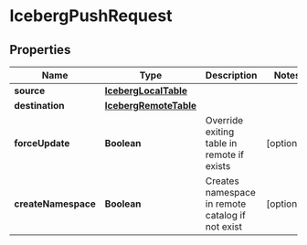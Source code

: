 

# IcebergPushRequest


## Properties

| Name | Type | Description | Notes |
|------------ | ------------- | ------------- | -------------|
|**source** | [**IcebergLocalTable**](IcebergLocalTable.md) |  |  |
|**destination** | [**IcebergRemoteTable**](IcebergRemoteTable.md) |  |  |
|**forceUpdate** | **Boolean** | Override exiting table in remote if exists |  [optional] |
|**createNamespace** | **Boolean** | Creates namespace in remote catalog if not exist |  [optional] |



